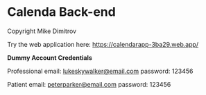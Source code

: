 # Calenda Back-end
Copyright Mike Dimitrov

Try the web application here: 
https://calendarapp-3ba29.web.app/

**Dummy Account Credentials**

Professional
email: lukeskywalker@email.com
password: 123456

Patient
email: peterparker@email.com
password: 123456
